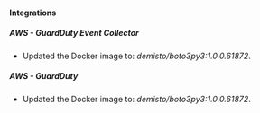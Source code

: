 #### Integrations
##### AWS - GuardDuty Event Collector
- Updated the Docker image to: *demisto/boto3py3:1.0.0.61872*.
##### AWS - GuardDuty
- Updated the Docker image to: *demisto/boto3py3:1.0.0.61872*.

